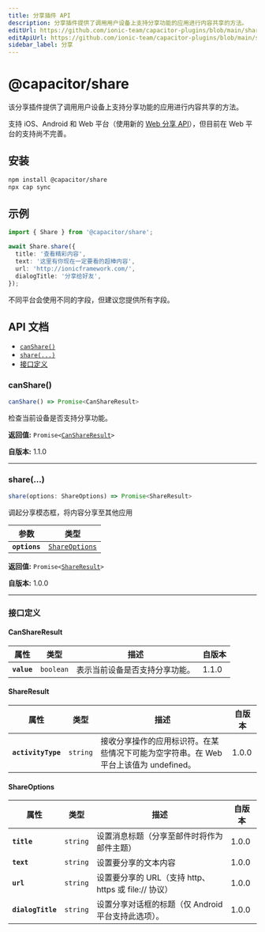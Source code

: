 ```yaml
---
title: 分享插件 API
description: 分享插件提供了调用用户设备上支持分享功能的应用进行内容共享的方法。
editUrl: https://github.com/ionic-team/capacitor-plugins/blob/main/share/README.md
editApiUrl: https://github.com/ionic-team/capacitor-plugins/blob/main/share/src/definitions.ts
sidebar_label: 分享
---
```


# @capacitor/share

该分享插件提供了调用用户设备上支持分享功能的应用进行内容共享的方法。

支持 iOS、Android 和 Web 平台（使用新的 [Web 分享 API](https://web.dev/web-share/)），但目前在 Web 平台的支持尚不完善。

## 安装

```bash
npm install @capacitor/share
npx cap sync
```

## 示例

```typescript
import { Share } from '@capacitor/share';

await Share.share({
  title: '查看精彩内容',
  text: '这里有你现在一定要看的超棒内容',
  url: 'http://ionicframework.com/',
  dialogTitle: '分享给好友',
});
```

不同平台会使用不同的字段，但建议您提供所有字段。

## API 文档

<docgen-index>

* [`canShare()`](#canshare)
* [`share(...)`](#share)
* [接口定义](#interfaces)

</docgen-index>

<docgen-api>

### canShare()

```typescript
canShare() => Promise<CanShareResult>
```

检查当前设备是否支持分享功能。

**返回值:** <code>Promise&lt;<a href="#canshareresult">CanShareResult</a>&gt;</code>

**自版本:** 1.1.0

--------------------

### share(...)

```typescript
share(options: ShareOptions) => Promise<ShareResult>
```

调起分享模态框，将内容分享至其他应用

| 参数          | 类型                                                  |
| ------------- | ----------------------------------------------------- |
| **`options`** | <code><a href="#shareoptions">ShareOptions</a></code> |

**返回值:** <code>Promise&lt;<a href="#shareresult">ShareResult</a>&gt;</code>

**自版本:** 1.0.0

--------------------

### 接口定义


#### CanShareResult

| 属性         | 类型                 | 描述                            | 自版本 |
| ----------- | -------------------- | ------------------------------ | ----- |
| **`value`** | <code>boolean</code> | 表示当前设备是否支持分享功能。 | 1.1.0 |


#### ShareResult

| 属性                | 类型                | 描述                                                                                                     | 自版本 |
| ------------------- | ------------------- | ------------------------------------------------------------------------------------------------------- | ----- |
| **`activityType`**  | <code>string</code> | 接收分享操作的应用标识符。在某些情况下可能为空字符串。在 Web 平台上该值为 undefined。                    | 1.0.0 |


#### ShareOptions

| 属性               | 类型                | 描述                                                                 | 自版本 |
| ------------------ | ------------------- | ------------------------------------------------------------------- | ----- |
| **`title`**        | <code>string</code> | 设置消息标题（分享至邮件时将作为邮件主题）                           | 1.0.0 |
| **`text`**         | <code>string</code> | 设置要分享的文本内容                                                | 1.0.0 |
| **`url`**          | <code>string</code> | 设置要分享的 URL（支持 http、https 或 file:// 协议）                | 1.0.0 |
| **`dialogTitle`**  | <code>string</code> | 设置分享对话框的标题（仅 Android 平台支持此选项）。                  | 1.0.0 |

</docgen-api>